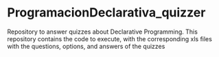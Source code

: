 # ProgramacionDeclarativa_quizzer
Repository to answer quizzes about Declarative Programming. This repository contains the code to execute, with the corresponding xls files with the questions, options, and answers of the quizzes
